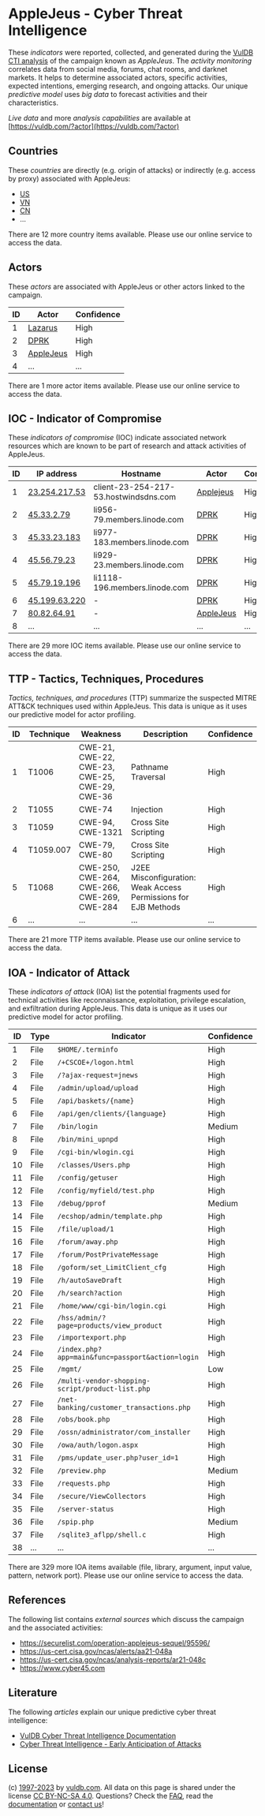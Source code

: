 # AppleJeus - Cyber Threat Intelligence

These _indicators_ were reported, collected, and generated during the [VulDB CTI analysis](https://vuldb.com/?kb.cti) of the campaign known as _AppleJeus_. The _activity monitoring_ correlates data from social media, forums, chat rooms, and darknet markets. It helps to determine associated actors, specific activities, expected intentions, emerging research, and ongoing attacks. Our unique _predictive model_ uses _big data_ to forecast activities and their characteristics.

_Live data_ and more _analysis capabilities_ are available at [https://vuldb.com/?actor](https://vuldb.com/?actor)

## Countries

These _countries_ are directly (e.g. origin of attacks) or indirectly (e.g. access by proxy) associated with AppleJeus:

* [US](https://vuldb.com/?country.us)
* [VN](https://vuldb.com/?country.vn)
* [CN](https://vuldb.com/?country.cn)
* ...

There are 12 more country items available. Please use our online service to access the data.

## Actors

These _actors_ are associated with AppleJeus or other actors linked to the campaign.

ID | Actor | Confidence
-- | ----- | ----------
1 | [Lazarus](https://vuldb.com/?actor.lazarus) | High
2 | [DPRK](https://vuldb.com/?actor.dprk) | High
3 | [AppleJeus](https://vuldb.com/?actor.applejeus) | High
4 | ... | ...

There are 1 more actor items available. Please use our online service to access the data.

## IOC - Indicator of Compromise

These _indicators of compromise_ (IOC) indicate associated network resources which are known to be part of research and attack activities of AppleJeus.

ID | IP address | Hostname | Actor | Confidence
-- | ---------- | -------- | ----- | ----------
1 | [23.254.217.53](https://vuldb.com/?ip.23.254.217.53) | client-23-254-217-53.hostwindsdns.com | [Applejeus](https://vuldb.com/?actor.applejeus) | High
2 | [45.33.2.79](https://vuldb.com/?ip.45.33.2.79) | li956-79.members.linode.com | [DPRK](https://vuldb.com/?actor.dprk) | High
3 | [45.33.23.183](https://vuldb.com/?ip.45.33.23.183) | li977-183.members.linode.com | [DPRK](https://vuldb.com/?actor.dprk) | High
4 | [45.56.79.23](https://vuldb.com/?ip.45.56.79.23) | li929-23.members.linode.com | [DPRK](https://vuldb.com/?actor.dprk) | High
5 | [45.79.19.196](https://vuldb.com/?ip.45.79.19.196) | li1118-196.members.linode.com | [DPRK](https://vuldb.com/?actor.dprk) | High
6 | [45.199.63.220](https://vuldb.com/?ip.45.199.63.220) | - | [DPRK](https://vuldb.com/?actor.dprk) | High
7 | [80.82.64.91](https://vuldb.com/?ip.80.82.64.91) | - | [AppleJeus](https://vuldb.com/?actor.applejeus) | High
8 | ... | ... | ... | ...

There are 29 more IOC items available. Please use our online service to access the data.

## TTP - Tactics, Techniques, Procedures

_Tactics, techniques, and procedures_ (TTP) summarize the suspected MITRE ATT&CK techniques used within AppleJeus. This data is unique as it uses our predictive model for actor profiling.

ID | Technique | Weakness | Description | Confidence
-- | --------- | -------- | ----------- | ----------
1 | T1006 | CWE-21, CWE-22, CWE-23, CWE-25, CWE-29, CWE-36 | Pathname Traversal | High
2 | T1055 | CWE-74 | Injection | High
3 | T1059 | CWE-94, CWE-1321 | Cross Site Scripting | High
4 | T1059.007 | CWE-79, CWE-80 | Cross Site Scripting | High
5 | T1068 | CWE-250, CWE-264, CWE-266, CWE-269, CWE-284 | J2EE Misconfiguration: Weak Access Permissions for EJB Methods | High
6 | ... | ... | ... | ...

There are 21 more TTP items available. Please use our online service to access the data.

## IOA - Indicator of Attack

These _indicators of attack_ (IOA) list the potential fragments used for technical activities like reconnaissance, exploitation, privilege escalation, and exfiltration during AppleJeus. This data is unique as it uses our predictive model for actor profiling.

ID | Type | Indicator | Confidence
-- | ---- | --------- | ----------
1 | File | `$HOME/.terminfo` | High
2 | File | `/+CSCOE+/logon.html` | High
3 | File | `/?ajax-request=jnews` | High
4 | File | `/admin/upload/upload` | High
5 | File | `/api/baskets/{name}` | High
6 | File | `/api/gen/clients/{language}` | High
7 | File | `/bin/login` | Medium
8 | File | `/bin/mini_upnpd` | High
9 | File | `/cgi-bin/wlogin.cgi` | High
10 | File | `/classes/Users.php` | High
11 | File | `/config/getuser` | High
12 | File | `/config/myfield/test.php` | High
13 | File | `/debug/pprof` | Medium
14 | File | `/ecshop/admin/template.php` | High
15 | File | `/file/upload/1` | High
16 | File | `/forum/away.php` | High
17 | File | `/forum/PostPrivateMessage` | High
18 | File | `/goform/set_LimitClient_cfg` | High
19 | File | `/h/autoSaveDraft` | High
20 | File | `/h/search?action` | High
21 | File | `/home/www/cgi-bin/login.cgi` | High
22 | File | `/hss/admin/?page=products/view_product` | High
23 | File | `/importexport.php` | High
24 | File | `/index.php?app=main&func=passport&action=login` | High
25 | File | `/mgmt/` | Low
26 | File | `/multi-vendor-shopping-script/product-list.php` | High
27 | File | `/net-banking/customer_transactions.php` | High
28 | File | `/obs/book.php` | High
29 | File | `/ossn/administrator/com_installer` | High
30 | File | `/owa/auth/logon.aspx` | High
31 | File | `/pms/update_user.php?user_id=1` | High
32 | File | `/preview.php` | Medium
33 | File | `/requests.php` | High
34 | File | `/secure/ViewCollectors` | High
35 | File | `/server-status` | High
36 | File | `/spip.php` | Medium
37 | File | `/sqlite3_aflpp/shell.c` | High
38 | ... | ... | ...

There are 329 more IOA items available (file, library, argument, input value, pattern, network port). Please use our online service to access the data.

## References

The following list contains _external sources_ which discuss the campaign and the associated activities:

* https://securelist.com/operation-applejeus-sequel/95596/
* https://us-cert.cisa.gov/ncas/alerts/aa21-048a
* https://us-cert.cisa.gov/ncas/analysis-reports/ar21-048c
* https://www.cyber45.com

## Literature

The following _articles_ explain our unique predictive cyber threat intelligence:

* [VulDB Cyber Threat Intelligence Documentation](https://vuldb.com/?kb.cti)
* [Cyber Threat Intelligence - Early Anticipation of Attacks](https://www.scip.ch/en/?labs.20201022)

## License

(c) [1997-2023](https://vuldb.com/?kb.changelog) by [vuldb.com](https://vuldb.com/?kb.about). All data on this page is shared under the license [CC BY-NC-SA 4.0](https://creativecommons.org/licenses/by-nc-sa/4.0/). Questions? Check the [FAQ](https://vuldb.com/?kb.faq), read the [documentation](https://vuldb.com/?kb) or [contact us](https://vuldb.com/?contact)!
